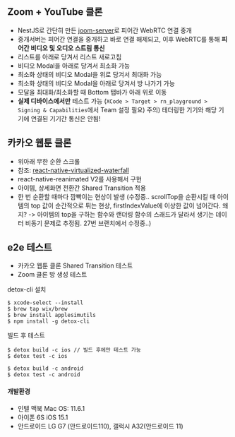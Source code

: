 ## Zoom + YouTube 클론
* NestJS로 간단히 만든 [joom-server](https://github.com/JoonDong2/joom-server)로 피어간 WebRTC 연결 중개
* 중개서버는 피어간 연결을 중개하고 바로 연결 해제되고, 이후 WebRTC를 통해 **피어간 비디오 및 오디오 스트림 통신**
* 리스트를 아래로 당겨서 리스트 새로고침
* 비디오 Modal을 아래로 당겨서 최소화 가능
* 최소화 상태의 비디오 Modal을 위로 당겨서 최대화 가능
* 최소화 상태의 비디오 Modal을 아래로 당겨서 방 나가기 가능 
* 모달을 최대화/최소화할 때 Bottom 탭바가 아래 위로 이동 
* **실제 디바이스에서만** 테스트 가능 (`XCode > Target > rn_playground > Signing & Capabilities`에서 Team 설정 필요)
주의) 테더링한 기기와 해당 기기에 연결된 기기간 통신은 안됨!

## 카카오 웹툰 클론
* 위아래 무한 순환 스크롤
* 참조: [react-native-virtualized-waterfall](https://github.com/fengbujue2022/react-native-waterfall)
* react-native-reanimated V2를 사용해서 구현
* 아이템, 상세화면 전환간 Shared Transition 적용
* 한 번 순환할 때마다 깜빡이는 현상이 발생 (수정중.. scrollTop을 순환시킬 때 아이템의 top 값이 순간적으로 튀는 현상, firstIndexValue에 이상한 값이 넘어간다. 왜지? -> 아이템의 top을 구하는 함수와 랜더링 함수의 스래드가 달라서 생기는 데이터 비동기 문제로 추정됨. 27번 브랜치에서 수정중..)

## e2e 테스트
* 카카오 웹툰 클론 Shared Transition 테스트
* Zoom 클론 방 생성 테스트

detox-cli 설치
```
$ xcode-select --install
$ brew tap wix/brew
$ brew install applesimutils
$ npm install -g detox-cli
```
빌드 후 테스트
```
$ detox build -c ios // 빌드 후에만 테스트 가능
$ detox test -c ios

$ detox build -c android
$ detox test -c android
```

#### 개발환경
* 인텔 맥북 Mac OS: 11.6.1
* 아이폰 6S iOS 15.1
* 안드로이드 LG G7 (안드로이드110), 갤럭시 A32(안드로이드 11)